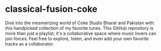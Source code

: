 # classical-fusion-coke
Dive into the mesmerizing world of Coke Studio Bharat and Pakistan with this handpicked collection of my favorite tunes. This GitHub repository is more than just a playlist; it's a collaborative space where music lovers can join forces. Feel free to explore, listen, and even add your own favorite tracks as a collaborator.
